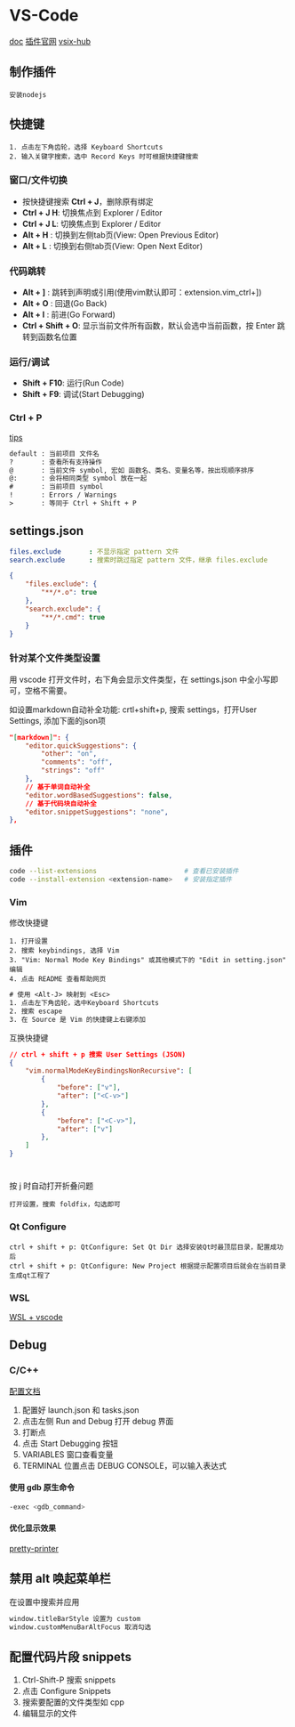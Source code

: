 
# VS-Code

[doc](https://code.visualstudio.com/docs)
[插件官网](https://marketplace.visualstudio.com/vscode)
[vsix-hub](https://www.vsixhub.com)

## 制作插件

```text
安装nodejs
```

## 快捷键

```text
1. 点击左下角齿轮，选择 Keyboard Shortcuts
2. 输入关键字搜索，选中 Record Keys 时可根据快捷键搜索
```

### 窗口/文件切换

* 按快捷键搜索 **Ctrl + J**，删除原有绑定
* **Ctrl + J H**: 切换焦点到 Explorer / Editor
* **Ctrl + J L**: 切换焦点到 Explorer / Editor
* **Alt + H**   : 切换到左侧tab页(View: Open Previous Editor)
* **Alt + L**   : 切换到右侧tab页(View: Open Next Editor)

### 代码跳转

* **Alt + ]**   : 跳转到声明或引用(使用vim默认即可：extension.vim_ctrl+])
* **Alt + O**   : 回退(Go Back)
* **Alt + I**   : 前进(Go Forward)
* **Ctrl + Shift + O**: 显示当前文件所有函数，默认会选中当前函数，按 Enter 跳转到函数名位置

### 运行/调试

* **Shift + F10**: 运行(Run Code)
* **Shift + F9**: 调试(Start Debugging)

### Ctrl + P

[tips](https://code.visualstudio.com/docs/getstarted/tips-and-tricks)

```txt
default : 当前项目 文件名
?       : 查看所有支持操作
@       : 当前文件 symbol, 宏如 函数名、类名、变量名等，按出现顺序排序
@:      : 会将相同类型 symbol 放在一起
#       : 当前项目 symbol
!       : Errors / Warnings
>       : 等同于 Ctrl + Shift + P
```

## settings.json

```yml
files.exclude       : 不显示指定 pattern 文件
search.exclude      : 搜索时跳过指定 pattern 文件，继承 files.exclude
```

```json
{
    "files.exclude": {
        "**/*.o": true
    },
    "search.exclude": {
        "**/*.cmd": true
    }
}
```

### 针对某个文件类型设置

用 vscode 打开文件时，右下角会显示文件类型，在 settings.json 中全小写即可，空格不需要。

如设置markdown自动补全功能: crtl+shift+p, 搜索 settings，打开User Settings, 添加下面的json项

```json
"[markdown]": {
    "editor.quickSuggestions": {
        "other": "on",
        "comments": "off",
        "strings": "off"
    },
    // 基于单词自动补全
    "editor.wordBasedSuggestions": false,
    // 基于代码块自动补全
    "editor.snippetSuggestions": "none",
},
```

## 插件

```sh
code --list-extensions                      # 查看已安装插件
code --install-extension <extension-name>   # 安装指定插件
```

### Vim

修改快捷键

```text
1. 打开设置
2. 搜索 keybindings, 选择 Vim
3. "Vim: Normal Mode Key Bindings" 或其他模式下的 "Edit in setting.json" 编辑
4. 点击 README 查看帮助网页
```

```txt
# 使用 <Alt-J> 映射到 <Esc>
1. 点击左下角齿轮，选中Keyboard Shortcuts
2. 搜索 escape
3. 在 Source 是 Vim 的快捷键上右键添加
```

互换快捷键

```json
// ctrl + shift + p 搜索 User Settings (JSON)
{
    "vim.normalModeKeyBindingsNonRecursive": [
        {
            "before": ["v"],
            "after": ["<C-v>"]
        },
        {
            "before": ["<C-v>"],
            "after": ["v"]
        },
    ]
}
```

<h1 id="vim-foldopen"></h1>

按 j 时自动打开折叠问题

```text
打开设置，搜索 foldfix，勾选即可
```

### Qt Configure

```text
ctrl + shift + p: QtConfigure: Set Qt Dir 选择安装Qt时最顶层目录，配置成功后
ctrl + shift + p: QtConfigure: New Project 根据提示配置项目后就会在当前目录生成qt工程了
```

### WSL

[WSL + vscode](https://zhuanlan.zhihu.com/p/409547049)

## Debug

### C/C++

[配置文档](https://code.visualstudio.com/docs/cpp/launch-json-reference)

1. 配置好 launch.json 和 tasks.json
2. 点击左侧 Run and Debug 打开 debug 界面
3. 打断点
4. 点击 Start Debugging 按钮
5. VARIABLES 窗口查看变量
6. TERMINAL 位置点击 DEBUG CONSOLE，可以输入表达式

#### 使用 gdb 原生命令

```sh
-exec <gdb_command>
```

#### 优化显示效果

[pretty-printer](../program_language/c-cpp/gdb调试.md#pretty-printer)

## 禁用 alt 唤起菜单栏

在设置中搜索并应用

```txt
window.titleBarStyle 设置为 custom
window.customMenuBarAltFocus 取消勾选
```

## 配置代码片段 snippets

1. Ctrl-Shift-P 搜索 snippets
2. 点击 Configure Snippets
3. 搜索要配置的文件类型如 cpp
4. 编辑显示的文件
